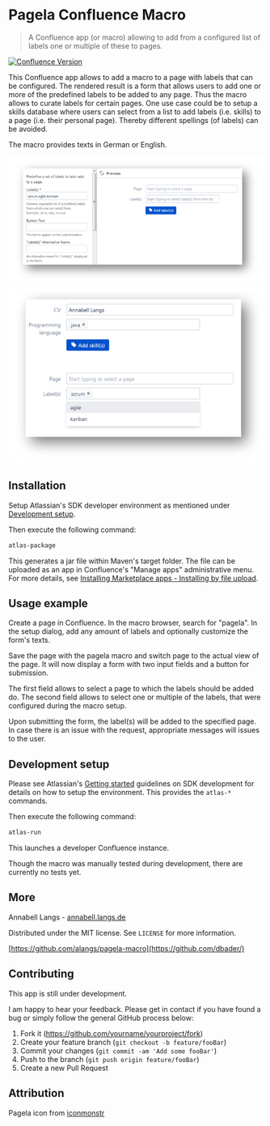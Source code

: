 # Pagela Confluence Macro
> A Confluence app (or macro) allowing to add from a configured list of labels one or multiple of these to pages. 

[![Confluence Version][conf-image]][conf-url]

This Confluence app allows to add a macro to a page with labels that can be configured. The rendered result is a form that allows users to add one or more of the predefined labels to be added to any page.
Thus the macro allows to curate labels for certain pages. One use case could be to setup a skills database where users can select from a list to add labels (i.e. skills) to a page (i.e. their personal page). Thereby different spellings (of labels) can be avoided.

The macro provides texts in German or English.

![Pagela-Form1](src/main/resources/images/pagela-macro1.png)
![Pagela-Form2](src/main/resources/images/pagela-form1.png)

## Installation

Setup Atlassian's SDK developer environment as mentioned under [Development setup](#dev).

Then execute the following command:

```sh
atlas-package
```

This generates a jar file within Maven's target folder. The file can be uploaded as an app in Confluence's "Manage apps" administrative menu. For more details, see [Installing Marketplace apps - Installing by file upload][conf-install-app].

## Usage example

Create a page in Confluence. In the macro browser, search for "pagela". In the setup dialog, add any amount of labels and optionally customize the form's texts.

Save the page with the pagela macro and switch page to the actual view of the page. It will now display a form with two input fields and a button for submission.

The first field allows to select a page to which the labels should be added do. The second field allows to select one or multiple of the labels, that were configured during the macro setup.

Upon submitting the form, the label(s) will be added to the specified page. In case there is an issue with the request, appropriate messages will issues to the user.

## <a name="dev"></a>Development setup

Please see Atlassian's [Getting started][conf-dev] guidelines on SDK development for details on how to setup the environment. This provides the ```atlas-*``` commands.

Then execute the following command:

```sh
atlas-run
```

This launches a developer Confluence instance.

Though the macro was manually tested during development, there are currently no tests yet.

## More

Annabell Langs - [annabell.langs.de](http://www.annabell.langs.de)

Distributed under the MIT license. See ``LICENSE`` for more information.

[https://github.com/alangs/pagela-macro](https://github.com/dbader/)

## Contributing

This app is still under development.

I am happy to hear your feedback. Please get in contact if you have found a bug or simply follow the general GitHub process below:

1. Fork it (<https://github.com/yourname/yourproject/fork>)
2. Create your feature branch (`git checkout -b feature/fooBar`)
3. Commit your changes (`git commit -am 'Add some fooBar'`)
4. Push to the branch (`git push origin feature/fooBar`)
5. Create a new Pull Request

## Attribution

Pagela icon from [iconmonstr][icon]

<!-- Markdown link & img dfn's -->
[conf-image]: https://img.shields.io/badge/Confluence-6.14.1-green.svg
[conf-url]: https://atlassian.com/software/confluence
[conf-dev]: https://developer.atlassian.com/server/framework/atlassian-sdk/
[conf-install-app]: https://confluence.atlassian.com/upm/installing-add-ons-273875715.html
[icon]: https://iconmonstr.com/
[langs]: http://www.annabell.langs.de
